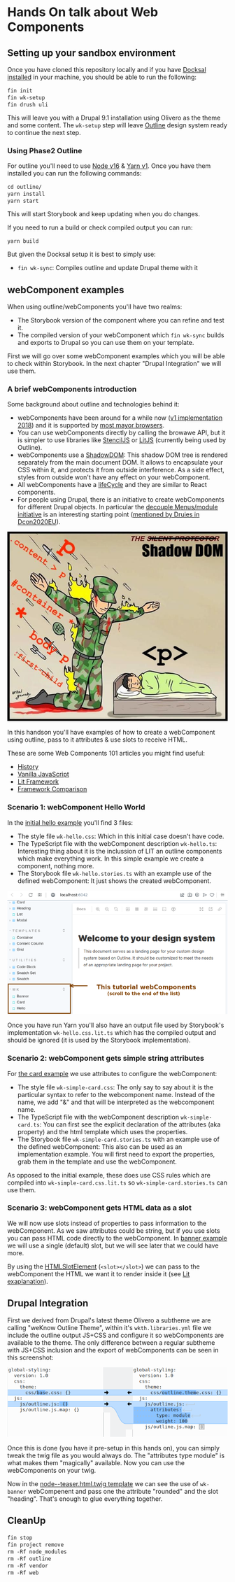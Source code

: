 # Hands On talk about Web Components

## Setting up your sandbox environment

Once you have cloned this repository locally and if you have [Docksal installed](https://docs.docksal.io/getting-started/setup/) in your machine, you should be able to run the following:

```
fin init
fin wk-setup
fin drush uli
```

This will leave you with a Drupal 9.1 installation using Olivero as the theme and some content.
The ```wk-setup``` step will leave [Outline](https://github.com/phase2/outline) design system ready to continue the next step.

### Using Phase2 Outline

For outline you'll need to use [Node v16](https://nodejs.org/en/download/package-manager/#nvm) & [Yarn v1](https://classic.yarnpkg.com/lang/en/docs/install/).
Once you have them installed you can run the following commands:

```
cd outline/
yarn install
yarn start
```

This will start Storybook and keep updating when you do changes.

If you need to run a build or check compiled output you can run:

```
yarn build
```

But given the Docksal setup it is best to simply use:

- ```fin wk-sync```: Compiles outline and update Drupal theme with it

## webComponent examples

When using outline/webComponents you'll have two realms:

- The Storybook version of the component where you can refine and test it.
- The compiled version of your webComponent which ```fin wk-sync``` builds and exports to Drupal so you can use them on your template.

First we will go over some webComponent examples which you will be able to check within Storybook. In the next chapter "Drupal Integration" we will use them.

### A brief webComponents introduction

Some background about outline and technologies behind it:

- webComponents have been around for a while now ([v1 implementation 2018](https://medium.com/@pablortsal/the-year-of-web-components-c92960830d00)) and it is supported by [most mayor browsers](https://developer.mozilla.org/en-US/docs/Web/Web_Components#browser_compatibility).
- You can use webComponents directly by calling the browawe API, but it is simpler to use libraries like [StencilJS](https://stenciljs.com/) or [LitJS](https://lit.dev/) (currently being used by Outline).
- webComponents use a [ShadowDOM](https://developer.mozilla.org/en-US/docs/Web/Web_Components/Using_shadow_DOM): This shadow DOM tree is rendered separately from the main document DOM. It allows to encapsulate your CSS within it, and protects it from outside interference. As a side effect, styles from outside won't have any effect on your webComponent.
- All webComponents have a [lifeCycle](https://developer.mozilla.org/en-US/docs/Web/Web_Components/Using_custom_elements#using_the_lifecycle_callbacks) and they are similar to React components.
- For people using Drupal, there is an initiative to create webComponents for different Drupal objects. In particular the [decouple Menus/module initiative](https://www.drupal.org/project/decoupled_menus_initiative) is an interesting starting point ([mentioned by Druies in Dcon2020EU](https://dri.es/state-of-drupal-presentation-july-2020)).

![ShadowDOM](./resources/ShadowDOM.jpg "ShadowDOM")

In this handson you'll have examples of how to create a webComponent using outline, pass to it attributes & use slots to receive HTML.

These are some Web Components 101 articles you might find useful:

- [History](https://dev.to/this-is-learning/web-components-101-history-2p24)
- [Vanilla JavaScript](https://dev.to/this-is-learning/web-components-101-vanilla-javascript-2pja)
- [Lit Framework](https://dev.to/this-is-learning/web-components-101-lit-framework-3en1)
- [Framework Comparison](https://dev.to/this-is-learning/web-components-101-framework-comparison-989)

### Scenario 1: webComponent Hello World

In the [initial hello example](https://github.com/weknowinc/webcomponents_handson/tree/main/resources/wkwc/wk-hello) you'll find 3 files:

- The style file `wk-hello.css`: Which in this initial case doesn't have code.
- The TypeScript file with the webComponent description `wk-hello.ts`: Interesting thing about it is the inclussion of LIT an outline components which make everything work. In this simple example we create a component, nothing more.
- The Storybook file `wk-hello.stories.ts` with an example use of the defined webComponent: It just shows the created webComponent.

![Seeing the webComponents in StoryBook](./resources/Outline-Phase2-StoryBook.png "StoryBook")

Once you have run Yarn you'll also have an output file used by Storybook's implementation `wk-hello.css.lit.ts` which has the compiled output and should be ignored (it is used by the Storybook implementation).

### Scenario 2: webComponent gets simple string attributes

For [the card example](https://github.com/weknowinc/webcomponents_handson/tree/main/resources/wkwc/wk-card) we use attributes to configure the webComponent:

- The style file `wk-simple-card.css`: The only say to say about it is the particular syntax to refer to the webcomponent name. Instead of the name, we add "&" and that will be interpreted as the webcomponent name.
- The TypeScript file with the webComponent description `wk-simple-card.ts`: You can first see the explicit declaration of the attributes (aka property) and the html template which uses the properties.
- The Storybook file `wk-simple-card.stories.ts` with an example use of the defined webComponent: This also can be used as an implementation example. You will first need to export the properties, grab them in the template and use the webComponent.

As opposed to the initial example, these does use CSS rules which are compiled into `wk-simple-card.css.lit.ts` so `wk-simple-card.stories.ts` can use them.

### Scenario 3: webComponent gets HTML data as a slot

We will now use slots instead of properties to pass information to the webComponent. As we saw attributes could be string, but if you use slots you can pass HTML code directly to the webComponent. In [banner example](https://github.com/weknowinc/webcomponents_handson/tree/main/resources/wkwc/wk-banner) we will use a single (default) slot, but we will see later that we could have more.

By using the [HTMLSlotElement](https://developer.mozilla.org/en-US/docs/Web/API/HTMLSlotElement) (`<slot></slot>`) we can pass to the webComponent the HTML we want it to render inside it (see [Lit exaplanation](https://lit.dev/docs/components/shadow-dom/#slots)).

## Drupal Integration

First we derived from Drupal's latest theme Olivero a subtheme we are calling "weKnow Outline Theme", within it's ```wkth.libraries.yml``` file we include the outline output JS+CSS and configure it so webComponents are available to the theme. The only difference between a regular subtheme with JS+CSS inclusion and the export of webComponents can be seen in this screenshot:

![wkth.libraries.yml configuration](./resources/wkth_libraries_yml.png "wkth.libraries.yml")

Once this is done (you have it pre-setup in this hands on), you can simply tweak the twig file as you would always do. The "attributes type module" is what makes them "magically" available. Now you can use the webComponents on your twig.

Now in the [node--teaser.html.twig template](https://github.com/weknowinc/webcomponents_handson/blob/main/resources/wkth/templates/content/node--teaser.html.twig) we can see the use of ```wk-banner``` webCompenent and pass one the attribute "rounded" and the slot "heading". That's enough to glue everything together.

## CleanUp

```
fin stop
fin project remove
rm -Rf node_modules
rm -Rf outline
rm -Rf vendor
rm -Rf web
```

